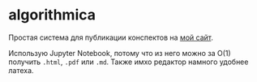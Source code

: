 # algorithmica

Простая система для публикации конспектов на [мой сайт](http://sereja.me/a/).

Использую Jupyter Notebook, потому что из него можно за O(1) получить `.html`, `.pdf` или `.md`. Также имхо редактор намного удобнее латеха.
